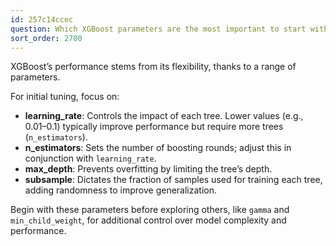 ```yaml
---
id: 257c14ccec
question: Which XGBoost parameters are the most important to start with?
sort_order: 2700
---
```


XGBoost’s performance stems from its flexibility, thanks to a range of parameters.

For initial tuning, focus on:

- **learning_rate**: Controls the impact of each tree. Lower values (e.g., 0.01–0.1) typically improve performance but require more trees (`n_estimators`).
- **n_estimators**: Sets the number of boosting rounds; adjust this in conjunction with `learning_rate`.
- **max_depth**: Prevents overfitting by limiting the tree’s depth.
- **subsample**: Dictates the fraction of samples used for training each tree, adding randomness to improve generalization.

Begin with these parameters before exploring others, like `gamma` and `min_child_weight`, for additional control over model complexity and performance.